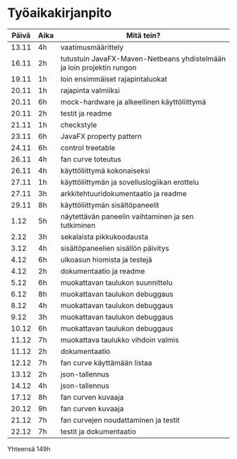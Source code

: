 # Työaikakirjanpito

| Päivä | Aika | Mitä tein? |
|-------|------|------------|
| 13.11 | 4h   | vaatimusmäärittely |
| 16.11 | 2h   | tutustuin JavaFX-Maven-Netbeans yhdistelmään ja loin projektin rungon |
| 19.11 | 1h   | loin ensimmäiset rajapintaluokat |
| 20.11 | 1h   | rajapinta valmiiksi |
| 20.11 | 6h   | mock-hardware ja alkeellinen käyttöliittymä |
| 20.11 | 2h   | testit ja readme |
| 21.11 | 1h   | checkstyle |
| 23.11 | 6h   | JavaFX property pattern |
| 24.11 | 6h   | control treetable |
| 26.11 | 4h   | fan curve toteutus |
| 26.11 | 4h   | käyttöliittymä kokonaiseksi |
| 27.11 | 1h   | käyttöliittymän ja sovelluslogiikan erottelu |
| 27.11 | 3h   | arkkitehtuuridokumentaatio ja readme |
| 29.11 | 8h   | käyttöliittymän sisältöpaneelit |
| 1.12  | 5h   | näytettävän paneelin vaihtaminen ja sen tutkiminen |
| 2.12  | 3h   | sekalaista pikkukoodausta |
| 3.12  | 4h   | sisältöpaneelien sisällön päivitys |
| 4.12  | 6h   | ulkoasun hiomista ja testejä |
| 4.12  | 2h   | dokumentaatio ja readme |
| 5.12  | 6h   | muokattavan taulukon suunnittelu |
| 6.12  | 8h   | muokattavan taulukon debuggaus |
| 8.12  | 4h   | muokattavan taulukon debuggaus |
| 9.12  | 3h   | muokattavan taulukon debuggaus |
| 10.12 | 6h   | muokattavan taulukon debuggaus |
| 11.12 | 7h   | muokattava taulukko vihdoin valmis |
| 11.12 | 2h   | dokumentaatio |
| 12.12 | 7h   | fan curve käyttämään listaa |
| 13.12 | 2h   | json-tallennus |
| 14.12 | 4h   | json-tallennus |
| 17.12 | 8h   | fan curven kuvaaja |
| 20.12 | 9h   | fan curven kuvaaja |
| 21.12 | 7h   | fan curvejen noudattaminen ja testit |
| 22.12 | 7h   | testit ja dokumentaatio |

Yhteensä 149h